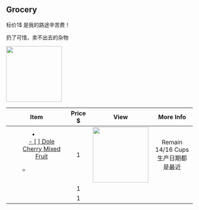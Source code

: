 ## Grocery

标价1$ 是我的路途辛苦费！

扔了可惜，卖不出去的杂物

<img src="https://ws3.sinaimg.cn/large/006tNbRwly1fud83k5twhj30g40kpmy9.jpg" width="150"/>

|                             Item                             | Price $ |                      View                       |               More Info                |
| :----------------------------------------------------------: | :-----: | :---------------------------------------------: | :------------------------------------: |
| <a href="https://amzn.to/2OMtP55"><li><ul>- [ ] Dole Cherry Mixed Fruit<ul/><li/> </a>|    1    | <img src="https://bit.ly/2MYD6Xj" width="150"/> | Remain 14/16 Cups<br/>生产日期都是最近 |
|                                                              |    1    |                                                 |                                        |
|                                                              |    1    |                                                 |                                        |

